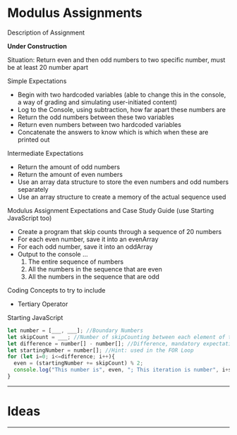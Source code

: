 # Modulus Assignments
Description of Assignment

**Under Construction**

Situation: Return even and then odd numbers to two specific number, must be at least 20 number apart

Simple Expectations
- Begin with two hardcoded variables (able to change this in the console, a way of grading and simulating user-initiated content)
- Log to the Console, using subtraction, how far apart these numbers are
- Return the odd numbers between these two variables
- Return even numbers between two hardcoded variables
- Concatenate the answers to know which is which when these are printed out

Intermediate Expectations
- Return the amount of odd numbers
- Return the amount of even numbers
- Use an array data structure to store the even numbers and odd numbers separately
- Use an array structure to create a memory of the actual sequence used

Modulus Assignment Expectations and Case Study Guide (use Starting JavaScript too)
- Create a program that skip counts through a sequence of 20 numbers
- For each even number, save it into an evenArray
- For each odd number, save it into an oddArray
- Output to the console ...
  1. The entire sequence of numbers
  2. All the numbers in the sequence that are even
  3. All the numbers in the sequence that are odd

Coding Concepts to try to include
- Tertiary Operator

Starting JavaScript
```JavaScript
let number = [___, ___]; //Boundary Numbers
let skipCount = ___; //Number of skipCounting between each element of the sequence, used in FOR Loop
let difference = number[] - number[]; //Difference, mandatory expectation
let startingNumber = number[]; //Hint: used in the FOR Loop
for (let i=0; i<=difference; i++){
  even = (startingNumber += skipCount) % 2;
  console.log("This number is", even, "; This iteration is number", i+skipCount); //Example of Concatenating
}
```

---

# Ideas


---
